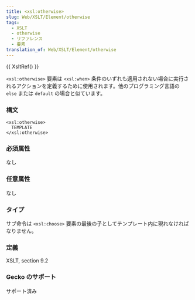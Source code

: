 ```yaml
---
title: <xsl:otherwise>
slug: Web/XSLT/Element/otherwise
tags:
  - XSLT
  - otherwise
  - リファレンス
  - 要素
translation_of: Web/XSLT/Element/otherwise
---
```

{{ XsltRef() }}

`<xsl:otherwise>` 要素は `<xsl:when>` 条件のいずれも適用されない場合に実行されるアクションを定義するために使用されます。他のプログラミング言語の `else` または `default` の場合と似ています。

### 構文

```
<xsl:otherwise>
  TEMPLATE
</xsl:otherwise>
```

### 必須属性

なし

### 任意属性

なし

### タイプ

サブ命令は `<xsl:choose>` 要素の最後の子としてテンプレート内に現れなければなりません。

### 定義

XSLT, section 9.2

### Gecko のサポート

サポート済み
